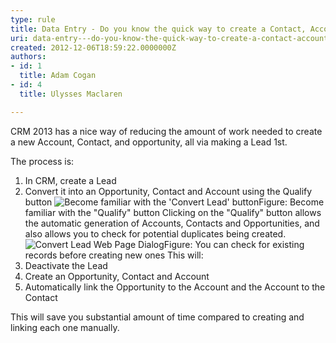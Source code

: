```yaml
---
type: rule
title: Data Entry - Do you know the quick way to create a Contact, Account, and Opportunity in one go?
uri: data-entry---do-you-know-the-quick-way-to-create-a-contact-account-and-opportunity-in-one-go
created: 2012-12-06T18:59:22.0000000Z
authors:
- id: 1
  title: Adam Cogan
- id: 4
  title: Ulysses Maclaren

---
```


 
​​​CRM 2013 has a nice way of reducing the amount of work needed to create a new Account, Contact, and opportunity, all via making a Lead 1st.

The process is:​
 
1. In CRM, create a Lead
2. Convert it into an Opportunity, Contact and Account using the Qualify button
![Become familiar with the 'Convert Lead' button](/Communication/RulesToBetterCRMForUsers/PublishingImages/CRM_ConvertLead.jpg)Figure: Become familiar with the "Qualify" button    Clicking on the "Qualify" button allows the automatic generation of Accounts, Contacts and Opportunities, and also allows you to check for potential duplicates being created.
![Convert Lead Web Page Dialog](/Communication/RulesToBetterCRMForUsers/PublishingImages/CRM_ConvertLeadDialg.jpg)Figure: You can check for existing records before creating new ones    This will:
3. Deactivate the Lead
4. Create an Opportunity, Contact and Account
5. Automatically link the Opportunity to the Account and the Account to the Contact

This will save you substantial amount of time compared to creating and linking each one manually.



